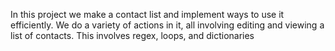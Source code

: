 In this project we make a contact list and implement ways to use it efficiently. We do a variety of actions in it, all involving editing and viewing a list of contacts. This involves regex, loops, and dictionaries